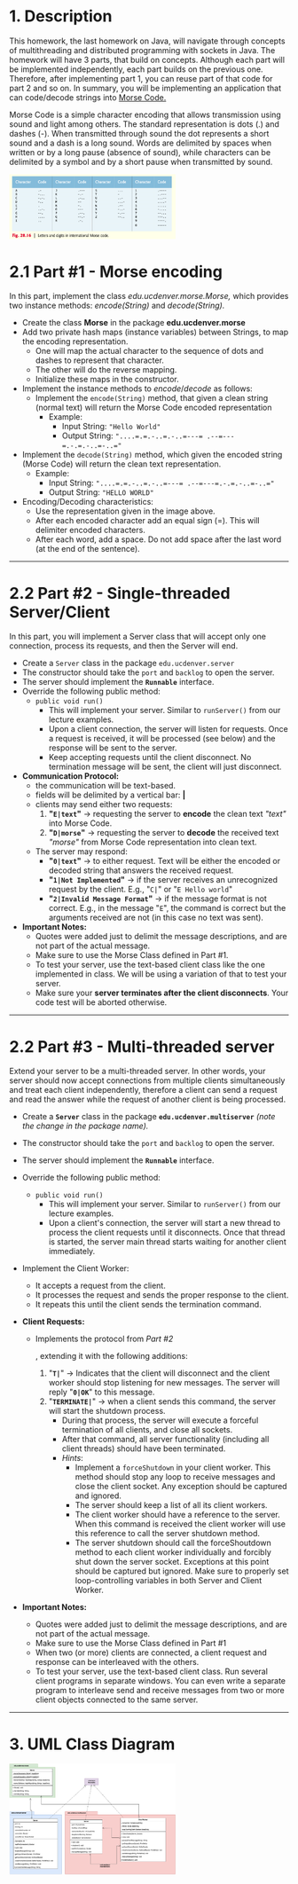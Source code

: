 # 1. Description
This homework, the last homework on Java, will navigate through concepts of multithreading and distributed programming with sockets in Java. The homework will have 3 parts, that build on concepts. Although each part will be implemented independently, each part builds on the previous one. Therefore, after implementing part 1, you can reuse part of that code for part 2 and so on. In summary, you will be implementing an application that can code/decode strings into [Morse Code.](https://en.wikipedia.org/wiki/Morse_code) 

Morse Code is a simple character encoding that allows transmission using sound and light among others. The standard representation is dots (.) and dashes (-). When transmitted through sound the dot represents a short sound and a dash is a long sound. Words are delimited by spaces when written or by a long pause (absence of sound), while characters can be delimited by a symbol and by a short pause when transmitted by sound. 

<img src="https://github.com/a-burlacu/CSCI-3920/blob/main/Hwk4/morse_code.png" width="300" center >

# 2.1 Part #1 - Morse encoding

In this part, implement the class *edu.ucdenver.morse.Morse,* which provides two instance methods: *encode(String)* and *decode(String).*

- Create the class **Morse** in the package **edu.ucdenver.morse**
- Add two private hash maps (instance variables) between Strings, to map the encoding representation.
  - One will map the actual character to the sequence of dots and dashes to represent that character.
  - The other will do the reverse mapping.
  - Initialize these maps in the constructor.
- Implement the instance methods to *encode*/*decode* as follows:
  - Implement the `encode(String)` method, that given a clean string (normal text) will return the Morse Code encoded representation
    - Example:
      - Input String: `"Hello World"`
      - Output String: `"....=.=.-..=.-..=---= .--=---=.-.=.-..=-..="`
- Implement the `decode(String)` method, which given the encoded string (Morse Code) will return the clean text representation.
  - Example:
    - Input String: `"....=.=.-..=.-..=---= .--=---=.-.=.-..=-..="`
    - Output String: `"HELLO WORLD"`
- Encoding/Decoding characteristics:
  - Use the representation given in the image above.
  - After each encoded character add an equal sign (=). This will delimiter encoded characters.
  - After each word, add a space. Do not add space after the last word (at the end of the sentence).

---

# 2.2 Part #2 - Single-threaded Server/Client
In this part, you will implement a Server class that will accept only one connection, process its requests, and then the Server will end. 

- Create a `Server` class in the package `edu.ucdenver.server`
- The constructor should take the `port` and `backlog` to open the server.
- The server should implement the **`Runnable`** interface.
- Override the following public method:
  - `public void run()`
    - This will implement your server. Similar to `runServer()` from our lecture examples.
    - Upon a client connection, the server will listen for requests. Once a request is received, it will be processed (see below) and the response will be sent to the server. 
    - Keep accepting requests until the client disconnect. No termination message will be sent, the client will just disconnect. 
- **Communication Protocol:**
  - the communication will be text-based. 
  - fields will be delimited by a vertical bar: **|**
  - clients may send either two requests:
    1. **"`E|text`"** → requesting the server to **encode** the clean text *"text"* into Morse Code.
    2. **"`D|morse`"** → requesting the server to **decode** the received text *"morse"* from Morse Code representation into clean text.
  - The server may respond:
    - **"`0|text`"** → to either request. Text will be either the encoded or decoded string that answers the received request. 
    - **"`1|Not Implemented`"** → if the server receives an unrecognized request by the client. E.g., "`C|`" or "`E Hello world`"
    - **"`2|Invalid Message Format`"** → if the message format is not correct. E.g., in the message "`E`", the command is correct but the arguments received are not (in this case no text was sent).
- **Important Notes:**
  - Quotes were added just to delimit the message descriptions, and are not part of the actual message. 
  - Make sure to use the Morse Class defined in Part #1.
  - To test your server, use the text-based client class like the one implemented in class. We will be using a variation of that to test your server.
  - Make sure your **server terminates after the client disconnects**. Your code test will be aborted otherwise.

---
# 2.2 Part #3 - Multi-threaded server
Extend your server to be a multi-threaded server. In other words, your server should now accept connections from multiple clients simultaneously and treat each client independently, therefore a client can send a request and read the answer while the request of another client is being processed. 

- Create a **`Server`** class in the package **`edu.ucdenver.multiserver`** *(note the change in the package name).*

- The constructor should take the `port` and `backlog` to open the server.

- The server should implement the **`Runnable`** interface. 

- Override the following public method:

  - `public void run()`
    - This will implement your server. Similar to `runServer()` from our lecture examples.
    - Upon a client's connection, the server will start a new thread to process the client requests until it disconnects. Once that thread is started, the server main thread starts waiting for another client immediately.

- Implement the Client Worker:

  - It accepts a request from the client.
  - It processes the request and sends the proper response to the client.
  - It repeats this until the client sends the termination command. 

- **Client Requests:**

  - Implements the protocol from *Part #2*

    , extending it with the following additions:

    1. "**`T|`**" → Indicates that the client will disconnect and the client worker should stop listening for new messages. The server will reply "**`0|OK`**" to this message. 
    2. "**`TERMINATE|`**" → when a client sends this command, the server will start the shutdown process.
       - During that process, the server will execute a forceful termination of all clients, and close all sockets. 
       - After that command, all server functionality (including all client threads) should have been terminated.
       - *Hints*:
         - Implement a `forceShutdown` in your client worker. This method should stop any loop to receive messages and close the client socket. Any exception should be captured and ignored.
         - The server should keep a list of all its client workers.
         - The client worker should have a reference to the server. When this command is received the client worker will use this reference to call the server shutdown method. 
         - The server shutdown should call the forceShoutdown method to each client worker individually and forcibly shut down the server socket. Exceptions at this point should be captured but ignored. Make sure to properly set loop-controlling variables in both Server and Client Worker. 

- **Important Notes:**

  - Quotes were added just to delimit the message descriptions, and are not part of the actual message.
  - Make sure to use the Morse Class defined in Part #1
  - When two (or more) clients are connected, a client request and response can be interleaved with the others.
  - To test your server, use the text-based client class. Run several client programs in separate windows. You can even write a separate program to interleave send and receive messages from two or more client objects connected to the same server. 


---
# 3. UML Class Diagram
<img src="https://github.com/a-burlacu/CSCI-3920/blob/main/Hwk4/hwk4.uml.png" width="300" center >